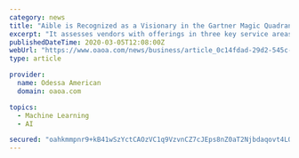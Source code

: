 ```yaml
---
category: news
title: "Aible is Recognized as a Visionary in the Gartner Magic Quadrant 2020"
excerpt: "It assesses vendors with offerings in three key service areas: language, vision and automated machine learning (AutoML).” The Gartner Magic Quadrant places Aible in its “Visionaries” quadrant."
publishedDateTime: 2020-03-05T12:08:00Z
webUrl: "https://www.oaoa.com/news/business/article_0c14fdad-29d2-545c-81bb-71534d62503f.html"
type: article

provider:
  name: Odessa American
  domain: oaoa.com

topics:
  - Machine Learning
  - AI

secured: "oahkmmpnr9+kB41wSzYctCAOzVC1q9VzvnCZ7cJEps8nZ0aT2Njbdaqovt4LO2SLEICEh7u9PTB9ijRfI9AEUFJV0TOPLXsAuHwgbP0nnQx2NISxnPr547a6BbUkXIf3HgxInmaMojx5mQo+D0msw4HQuIS2rrp61/k2BV3yxpwG7gGCfE9OWs1DPgOEVjzM7tIlEgABdcjUQyw99/F2gHzOcNwbjQhldouskvvXC5dugTnnDJ4wdl5NS202a0BdwWamVULcYfzdi2IoewwuVERuMpg1zh6eIbRu/NZTp7NUCjrbak5uzfPtu0L7WTJw;338i4kzzJUOqkWREMGWWvQ=="
---
```



